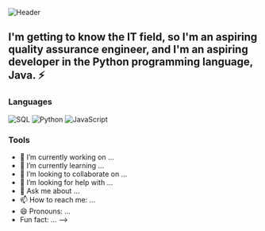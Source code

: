 ![Header](https://github.com/Chernika767/chernika767/blob/main/assets/yH.gif)

## I'm getting to know the IT field, so I'm an aspiring quality assurance engineer, and I'm an aspiring developer in the Python programming language, Java. ⚡

### Languages
![SQL](https://img.shields.io/badge/-SQL-F4C430?style=flat&logo)
![Python](https://img.shields.io/badge/-Python-F4C430?stylestyle=flat&logo=python)
![JavaScript](https://img.shields.io/badge/-JavaScript-F4C430?style=style=flat&logo=JavaScript)

### Tools



- 🔭 I’m currently working on ...
- 🌱 I’m currently learning ...
- 👯 I’m looking to collaborate on ...
- 🤔 I’m looking for help with ...
- 💬 Ask me about ...
- 📫 How to reach me: ...
- 😄 Pronouns: ...
-  Fun fact: ...
-->
